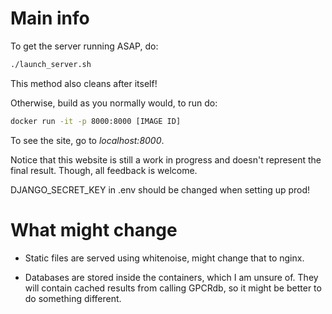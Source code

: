 # Main info

To get the server running ASAP, do:

```bash
./launch_server.sh
```
This method also cleans after itself!


Otherwise, build as you normally would, to run do:

```bash
docker run -it -p 8000:8000 [IMAGE ID] 
```

To see the site, go to *localhost:8000*.

Notice that this website is still a work in progress and doesn't represent the final result. Though, all feedback is welcome.

DJANGO_SECRET_KEY in .env should be changed when setting up prod!

# What might change

- Static files are served using whitenoise, might change that to nginx.

- Databases are stored inside the containers, which I am unsure of. They will contain cached results from calling GPCRdb, so it might be better to do something different.



